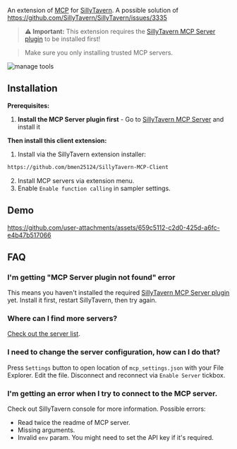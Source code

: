 An extension of [MCP](https://modelcontextprotocol.io/introduction) for [SillyTavern](https://docs.sillytavern.app/). A possible solution of https://github.com/SillyTavern/SillyTavern/issues/3335

> **⚠️ Important:** This extension requires the [SillyTavern MCP Server plugin](https://github.com/bmen25124/SillyTavern-MCP-Server) to be installed first!

> Make sure you only installing trusted MCP servers.

![manage tools](images/manage_tools.png)

## Installation

**Prerequisites:**
1. **Install the MCP Server plugin first** - Go to [SillyTavern MCP Server](https://github.com/bmen25124/SillyTavern-MCP-Server) and install it

**Then install this client extension:**
1. Install via the SillyTavern extension installer:

```txt
https://github.com/bmen25124/SillyTavern-MCP-Client
```
2. Install MCP servers via extension menu.
3. Enable `Enable function calling` in sampler settings.

## Demo

https://github.com/user-attachments/assets/659c5112-c2d0-425d-a6fc-e4b47b517066



## FAQ

### I'm getting "MCP Server plugin not found" error
This means you haven't installed the required [SillyTavern MCP Server plugin](https://github.com/bmen25124/SillyTavern-MCP-Server) yet. Install it first, restart SillyTavern, then try again.

### Where can I find more servers?
[Check out the server list](https://github.com/punkpeye/awesome-mcp-servers).

### I need to change the server configuration, how can I do that?
Press `Settings` button to open location of `mcp_settings.json` with your File Explorer. Edit the file. Disconnect and reconnect via `Enable Server` tickbox.

### I'm getting an error when I try to connect to the MCP server.
Check out SillyTavern console for more information. Possible errors:
- Read twice the readme of MCP server.
- Missing arguments.
- Invalid `env` param. You might need to set the API key if it's required.
